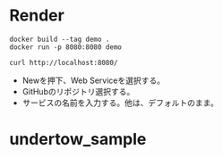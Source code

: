 # Render
```
docker build --tag demo .
docker run -p 8080:8080 demo
```

```
curl http://localhost:8080/
```

- Newを押下、Web Serviceを選択する。
- GitHubのリポジトリ選択する。
- サービスの名前を入力する。他は、デフォルトのまま。
# undertow_sample
